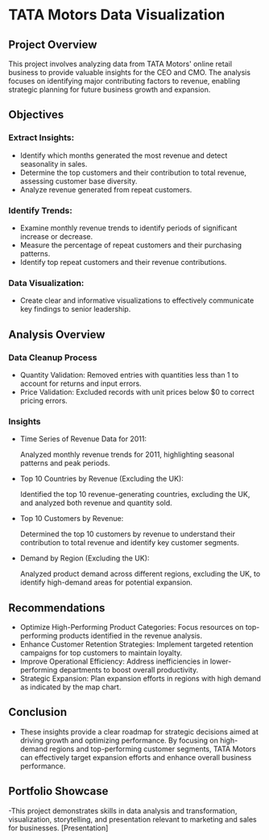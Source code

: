 # TATA Motors Data Visualization
## Project Overview
This project involves analyzing data from TATA Motors' online retail business to provide valuable insights for the CEO and CMO. The analysis focuses on identifying major contributing factors to revenue, enabling strategic planning for future business growth and expansion.

## Objectives
### Extract Insights:
- Identify which months generated the most revenue and detect seasonality in sales.
- Determine the top customers and their contribution to total revenue, assessing customer base diversity.
- Analyze revenue generated from repeat customers.

### Identify Trends:
- Examine monthly revenue trends to identify periods of significant increase or decrease.
- Measure the percentage of repeat customers and their purchasing patterns.
- Identify top repeat customers and their revenue contributions.

### Data Visualization:
- Create clear and informative visualizations to effectively communicate key findings to senior leadership.

## Analysis Overview
### Data Cleanup Process
- Quantity Validation: Removed entries with quantities less than 1 to account for returns and input errors.
- Price Validation: Excluded records with unit prices below $0 to correct pricing errors.

### Insights
- Time Series of Revenue Data for 2011:

  Analyzed monthly revenue trends for 2011, highlighting seasonal patterns and peak periods.
- Top 10 Countries by Revenue (Excluding the UK):

  Identified the top 10 revenue-generating countries, excluding the UK, and analyzed both revenue and quantity sold.
- Top 10 Customers by Revenue:

  Determined the top 10 customers by revenue to understand their contribution to total revenue and identify key customer segments.
-  Demand by Region (Excluding the UK):

   Analyzed product demand across different regions, excluding the UK, to identify high-demand areas for potential expansion.

## Recommendations
- Optimize High-Performing Product Categories: Focus resources on top-performing products identified in the revenue analysis.
- Enhance Customer Retention Strategies: Implement targeted retention campaigns for top customers to maintain loyalty.
- Improve Operational Efficiency: Address inefficiencies in lower-performing departments to boost overall productivity.
- Strategic Expansion: Plan expansion efforts in regions with high demand as indicated by the map chart.

## Conclusion
- These insights provide a clear roadmap for strategic decisions aimed at driving growth and optimizing performance. By focusing on high-demand regions and top-performing customer segments, TATA Motors can effectively target expansion efforts and enhance overall business performance.

## Portfolio Showcase
-This project demonstrates skills in data analysis and transformation, visualization, storytelling, and presentation relevant to marketing and sales for businesses.
[Presentation]


